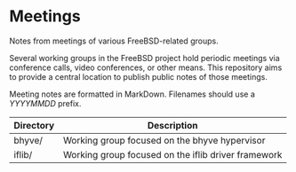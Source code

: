 # Meetings
Notes from meetings of various FreeBSD-related groups.

Several working groups in the FreeBSD project hold periodic meetings via
conference calls, video conferences, or other means.  This repository
aims to provide a central location to publish public notes of those meetings.

Meeting notes are formatted in MarkDown.  Filenames should use a
*YYYYMMDD* prefix.

Directory | Description
--- | ---
bhyve/ | Working group focused on the bhyve hypervisor
iflib/ | Working group focused on the iflib driver framework
